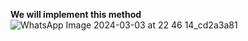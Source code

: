 **We will implement this method** 
![WhatsApp Image 2024-03-03 at 22 46 14_cd2a3a81](https://github.com/kbdp1305/decision_support_system/assets/89390323/0e2829a7-9339-4eef-b5b1-0b2ada330a6d)
